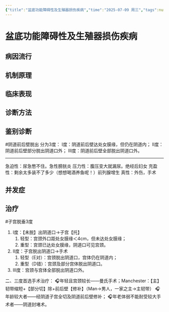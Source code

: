 ```yaml
---
{"title":"盆底功能障碍性及生殖器损伤疾病","time":"2025-07-09 周三","tags":null,"dg-publish":true,"permalink":"/200 学习/215 妇产科学/第23章 盆底功能障碍性及生殖器损伤疾病/盆底功能障碍性及生殖器损伤疾病/","dgPassFrontmatter":true,"created":"2025-07-09T08:54:26.000+08:00","updated":"2025-08-08T12:28:42.795+08:00"}
---
```


# 盆底功能障碍性及生殖器损伤疾病
## 病因流行
## 机制原理
## 临床表现
## 诊断方法
## 鉴别诊断
#阴道前后壁脱出
分为3度：
Ⅰ度：阴道前后壁达处女膜缘，但仍在阴道内；
Ⅱ度：阴道前后壁部分脱出阴道口外；
Ⅲ度：阴道前后壁全部脱出阴道口外。
***
急迫性：尿急憋不住。急性膀胱炎
压力性：腹压变大就漏尿。绝经后妇女
充盈性：剩余太多装不了多少（想想喝酒养鱼呢！）前列腺增生
真性：外伤，手术
## 并发症
## 治疗
#子宫脱垂3度
1. Ⅰ度：【未脱】出阴道口→子宫【托】
	1. 轻型：宫颈外口距处女膜缘＜4cm，但未达处女膜缘；
	2. 重型：宫颈已达处女膜缘，阴道口可见宫颈。
2. Ⅱ度：子宫脱出阴道口→手术
	1. 轻型（E对）：宫颈脱出阴道口，宫体仍在阴道内；
	2. 重型（D错）：宫颈及部分宫体脱出阴道口。
3. Ⅲ度：宫颈与宫体全部脱出阴道口外。

二、三度首选手术治疗：
🎧年轻且宫颈较长——曼氏手术；Manchester：【主】韧带缩短+【部分切】除+前后壁【修补】（Man→男人，一家之主→主韧带）
🎧年龄较大者——经阴道子宫全切及阴道前后壁修补；
🎧年老体弱不能耐受较大手术者——阴道封堵术。
















































































































































































































































































































































































































































